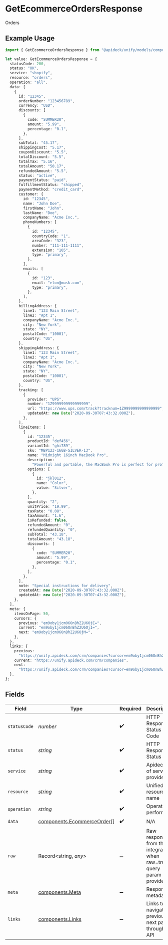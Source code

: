 # GetEcommerceOrdersResponse

Orders

## Example Usage

```typescript
import { GetEcommerceOrdersResponse } from "@apideck/unify/models/components";

let value: GetEcommerceOrdersResponse = {
  statusCode: 200,
  status: "OK",
  service: "shopify",
  resource: "orders",
  operation: "all",
  data: [
    {
      id: "12345",
      orderNumber: "123456789",
      currency: "USD",
      discounts: [
        {
          code: "SUMMER20",
          amount: "5.99",
          percentage: "0.1",
        },
      ],
      subTotal: "45.17",
      shippingCost: "5.17",
      couponDiscount: "5.5",
      totalDiscount: "5.5",
      totalTax: "5.16",
      totalAmount: "50.17",
      refundedAmount: "5.5",
      status: "active",
      paymentStatus: "paid",
      fulfillmentStatus: "shipped",
      paymentMethod: "credit_card",
      customer: {
        id: "12345",
        name: "John Doe",
        firstName: "John",
        lastName: "Doe",
        companyName: "Acme Inc.",
        phoneNumbers: [
          {
            id: "12345",
            countryCode: "1",
            areaCode: "323",
            number: "111-111-1111",
            extension: "105",
            type: "primary",
          },
        ],
        emails: [
          {
            id: "123",
            email: "elon@musk.com",
            type: "primary",
          },
        ],
      },
      billingAddress: {
        line1: "123 Main Street",
        line2: "Apt 1",
        companyName: "Acme Inc.",
        city: "New York",
        state: "NY",
        postalCode: "10001",
        country: "US",
      },
      shippingAddress: {
        line1: "123 Main Street",
        line2: "Apt 1",
        companyName: "Acme Inc.",
        city: "New York",
        state: "NY",
        postalCode: "10001",
        country: "US",
      },
      tracking: [
        {
          provider: "UPS",
          number: "1Z9999999999999999",
          url: "https://www.ups.com/track?tracknum=1Z9999999999999999",
          updatedAt: new Date("2020-09-30T07:43:32.000Z"),
        },
      ],
      lineItems: [
        {
          id: "12345",
          productId: "def456",
          variantId: "ghi789",
          sku: "MBP123-16GB-SILVER-13",
          name: "Midnight 16inch MacBook Pro",
          description:
            "Powerful and portable, the MacBook Pro is perfect for professionals and creatives.",
          options: [
            {
              id: "jkl012",
              name: "Color",
              value: "Silver",
            },
          ],
          quantity: "2",
          unitPrice: "19.99",
          taxRate: "0.08",
          taxAmount: "1.6",
          isRefunded: false,
          refundedAmount: "0",
          refundedQuantity: "0",
          subTotal: "43.18",
          totalAmount: "43.18",
          discounts: [
            {
              code: "SUMMER20",
              amount: "5.99",
              percentage: "0.1",
            },
          ],
        },
      ],
      note: "Special instructions for delivery",
      createdAt: new Date("2020-09-30T07:43:32.000Z"),
      updatedAt: new Date("2020-09-30T07:43:32.000Z"),
    },
  ],
  meta: {
    itemsOnPage: 50,
    cursors: {
      previous: "em9oby1jcm06OnBhZ2U6OjE=",
      current: "em9oby1jcm06OnBhZ2U6OjI=",
      next: "em9oby1jcm06OnBhZ2U6OjM=",
    },
  },
  links: {
    previous:
      "https://unify.apideck.com/crm/companies?cursor=em9oby1jcm06OnBhZ2U6OjE%3D",
    current: "https://unify.apideck.com/crm/companies",
    next:
      "https://unify.apideck.com/crm/companies?cursor=em9oby1jcm06OnBhZ2U6OjM",
  },
};
```

## Fields

| Field                                                                    | Type                                                                     | Required                                                                 | Description                                                              | Example                                                                  |
| ------------------------------------------------------------------------ | ------------------------------------------------------------------------ | ------------------------------------------------------------------------ | ------------------------------------------------------------------------ | ------------------------------------------------------------------------ |
| `statusCode`                                                             | *number*                                                                 | :heavy_check_mark:                                                       | HTTP Response Status Code                                                | 200                                                                      |
| `status`                                                                 | *string*                                                                 | :heavy_check_mark:                                                       | HTTP Response Status                                                     | OK                                                                       |
| `service`                                                                | *string*                                                                 | :heavy_check_mark:                                                       | Apideck ID of service provider                                           | shopify                                                                  |
| `resource`                                                               | *string*                                                                 | :heavy_check_mark:                                                       | Unified API resource name                                                | orders                                                                   |
| `operation`                                                              | *string*                                                                 | :heavy_check_mark:                                                       | Operation performed                                                      | all                                                                      |
| `data`                                                                   | [components.EcommerceOrder](../../models/components/ecommerceorder.md)[] | :heavy_check_mark:                                                       | N/A                                                                      |                                                                          |
| `raw`                                                                    | Record<string, *any*>                                                    | :heavy_minus_sign:                                                       | Raw response from the integration when raw=true query param is provided  |                                                                          |
| `meta`                                                                   | [components.Meta](../../models/components/meta.md)                       | :heavy_minus_sign:                                                       | Response metadata                                                        |                                                                          |
| `links`                                                                  | [components.Links](../../models/components/links.md)                     | :heavy_minus_sign:                                                       | Links to navigate to previous or next pages through the API              |                                                                          |